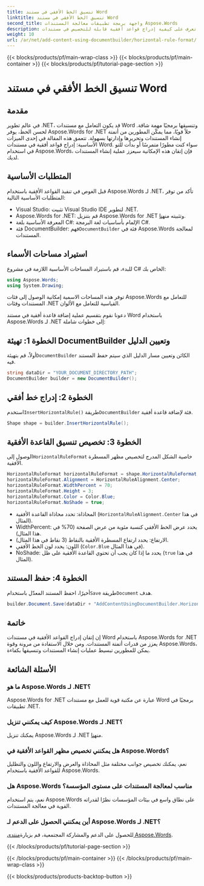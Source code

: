 ```yaml
---
title: تنسيق الخط الأفقي في مستند Word
linktitle: تنسيق الخط الأفقي في مستند Word
second_title: واجهة برمجة تطبيقات معالجة المستندات Aspose.Words
description: تعرف على كيفية إدراج قواعد أفقية قابلة للتخصيص في مستندات Word باستخدام Aspose.Words for .NET. قم بتعزيز أتمتة المستندات لديك.
weight: 10
url: /ar/net/add-content-using-documentbuilder/horizontal-rule-format/
---
```


{{< blocks/products/pf/main-wrap-class >}}
{{< blocks/products/pf/main-container >}}
{{< blocks/products/pf/tutorial-page-section >}}

# تنسيق الخط الأفقي في مستند Word

## مقدمة

في عالم تطوير .NET، قد يكون التعامل مع مستندات Word وتنسيقها برمجيًا مهمة شاقة. لحسن الحظ، يوفر Aspose.Words for .NET حلاً قويًا، مما يمكّن المطورين من أتمتة إنشاء المستندات وتحريرها وإدارتها بسهولة. تتعمق هذه المقالة في إحدى الميزات الأساسية: إدراج قواعد أفقية في مستندات Word. سواء كنت مطورًا متمرسًا أو بدأت للتو في استخدام Aspose.Words، فإن إتقان هذه الإمكانية سيعزز عملية إنشاء المستندات لديك.

## المتطلبات الأساسية

قبل الغوص في تنفيذ القواعد الأفقية باستخدام Aspose.Words لـ .NET، تأكد من توفر المتطلبات الأساسية التالية:

- Visual Studio: تثبيت Visual Studio IDE لتطوير .NET.
- Aspose.Words for .NET: قم بتنزيل Aspose.Words for .NET وتثبيته من[هنا](https://releases.aspose.com/words/net/).
- المعرفة الأساسية بلغة C#: الإلمام بأساسيات لغة البرمجة C#.
-  فئة DocumentBuilder: فهم`DocumentBuilder` فئة في Aspose.Words لمعالجة المستندات.

## استيراد مساحات الأسماء

للبدء، قم باستيراد المساحات الأساسية اللازمة في مشروع C# الخاص بك:

```csharp
using Aspose.Words;
using System.Drawing;
```

توفر هذه المساحات الاسمية إمكانية الوصول إلى فئات Aspose.Words للتعامل مع المستندات وفئات .NET القياسية للتعامل مع الألوان.

دعونا نقوم بتقسيم عملية إضافة قاعدة أفقية في مستند Word باستخدام Aspose.Words لـ .NET إلى خطوات شاملة:

## الخطوة 1: تهيئة DocumentBuilder وتعيين الدليل

 أولاً، قم بتهيئة`DocumentBuilder` الكائن وتعيين مسار الدليل الذي سيتم حفظ المستند فيه.

```csharp
string dataDir = "YOUR_DOCUMENT_DIRECTORY_PATH";
DocumentBuilder builder = new DocumentBuilder();
```

## الخطوة 2: إدراج خط أفقي

 استخدم`InsertHorizontalRule()` طريقة`DocumentBuilder` فئة لإضافة قاعدة أفقية.

```csharp
Shape shape = builder.InsertHorizontalRule();
```

## الخطوة 3: تخصيص تنسيق القاعدة الأفقية

 الوصول إلى`HorizontalRuleFormat` خاصية الشكل المدرج لتخصيص مظهر المسطرة الأفقية.

```csharp
HorizontalRuleFormat horizontalRuleFormat = shape.HorizontalRuleFormat;
horizontalRuleFormat.Alignment = HorizontalRuleAlignment.Center;
horizontalRuleFormat.WidthPercent = 70;
horizontalRuleFormat.Height = 3;
horizontalRuleFormat.Color = Color.Blue;
horizontalRuleFormat.NoShade = true;
```

- المحاذاة: تحدد محاذاة القاعدة الأفقية (`HorizontalRuleAlignment.Center` في هذا المثال).
- WidthPercent: يحدد عرض الخط الأفقي كنسبة مئوية من عرض الصفحة (70% في هذا المثال).
- الارتفاع: يحدد ارتفاع المسطرة الأفقية بالنقاط (3 نقاط في هذا المثال).
- اللون: يحدد لون الخط الأفقي (`Color.Blue` في هذا المثال).
- NoShade: يحدد ما إذا كان يجب أن تحتوي القاعدة الأفقية على ظل (`true` في هذا المثال).

## الخطوة 4: حفظ المستند

 أخيرًا، احفظ المستند المعدّل باستخدام`Save` طريقة`Document` هدف.

```csharp
builder.Document.Save(dataDir + "AddContentUsingDocumentBuilder.HorizontalRuleFormat.docx");
```

## خاتمة

إن إتقان إدراج القواعد الأفقية في مستندات Word باستخدام Aspose.Words for .NET يعزز من قدرات أتمتة المستندات. ومن خلال الاستفادة من مرونة وقوة Aspose.Words، يمكن للمطورين تبسيط عمليات إنشاء المستندات وتنسيقها بكفاءة.

## الأسئلة الشائعة

### ما هو Aspose.Words لـ .NET؟
Aspose.Words for .NET عبارة عن مكتبة قوية للعمل مع مستندات Word برمجيًا في تطبيقات .NET.

### كيف يمكنني تنزيل Aspose.Words لـ .NET؟
 يمكنك تنزيل Aspose.Words لـ .NET من[هنا](https://releases.aspose.com/words/net/).

### هل يمكنني تخصيص مظهر القواعد الأفقية في Aspose.Words؟
نعم، يمكنك تخصيص جوانب مختلفة مثل المحاذاة والعرض والارتفاع واللون والتظليل للقواعد الأفقية باستخدام Aspose.Words.

### هل Aspose.Words مناسب لمعالجة المستندات على مستوى المؤسسة؟
نعم، يتم استخدام Aspose.Words على نطاق واسع في بيئات المؤسسات نظرًا لقدراته القوية في معالجة المستندات.

### أين يمكنني الحصول على الدعم لـ Aspose.Words لـ .NET؟
 للحصول على الدعم والمشاركة المجتمعية، قم بزيارة[منتدى Aspose.Words](https://forum.aspose.com/c/words/8).

{{< /blocks/products/pf/tutorial-page-section >}}

{{< /blocks/products/pf/main-container >}}
{{< /blocks/products/pf/main-wrap-class >}}

{{< blocks/products/products-backtop-button >}}
